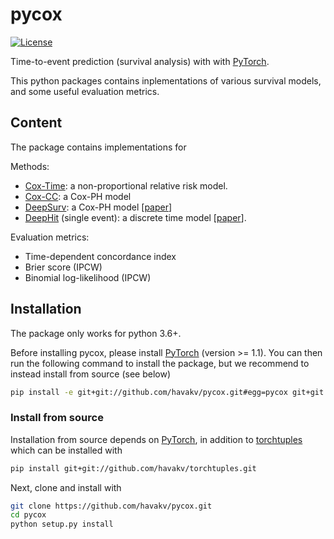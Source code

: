 # pycox

[![License](https://img.shields.io/badge/License-BSD%202--Clause-orange.svg)](https://github.com/havakv/pycox/blob/master/LICENSE)

Time-to-event prediction (survival analysis) with with [PyTorch](https://pytorch.org).

This python packages contains inplementations of various survival models, and some useful evaluation metrics. 

## Content

The package contains implementations for 

Methods:
- [Cox-Time](https://github.com/havakv/pycox/blob/master/examples/cox_models_1_introduction.ipynb):  a non-proportional relative risk model.
- [Cox-CC](https://github.com/havakv/pycox/blob/master/examples/cox_models_1_introduction.ipynb): a Cox-PH model
- [DeepSurv](https://github.com/havakv/pycox/blob/master/examples/cox_models_1_introduction.ipynb): a Cox-PH model \[[paper](https://doi.org/10.1186/s12874-018-0482-1)\]
- [DeepHit](https://github.com/havakv/pycox/blob/master/examples/deephit.ipynb) (single event): a discrete time model \[[paper](http://medianetlab.ee.ucla.edu/papers/AAAI_2018_DeepHit)\].

Evaluation metrics:
- Time-dependent concordance index
- Brier score (IPCW)
- Binomial log-likelihood (IPCW)



## Installation

The package only works for python 3.6+.

Before installing pycox, please install [PyTorch](https://pytorch.org/get-started/locally/) (version >= 1.1).
You can then run the following command to install the package, but we recommend to instead install from source (see below)
```sh
pip install -e git+git://github.com/havakv/pycox.git#egg=pycox git+git://github.com/havakv/torchtuples.git
```

### Install from source

Installation from source depends on [PyTorch](https://pytorch.org/get-started/locally/), in addition to [torchtuples](https://github.com/havakv/torchtuples) which can be installed with
```sh
pip install git+git://github.com/havakv/torchtuples.git
```
Next, clone and install with
```sh
git clone https://github.com/havakv/pycox.git
cd pycox
python setup.py install
```


